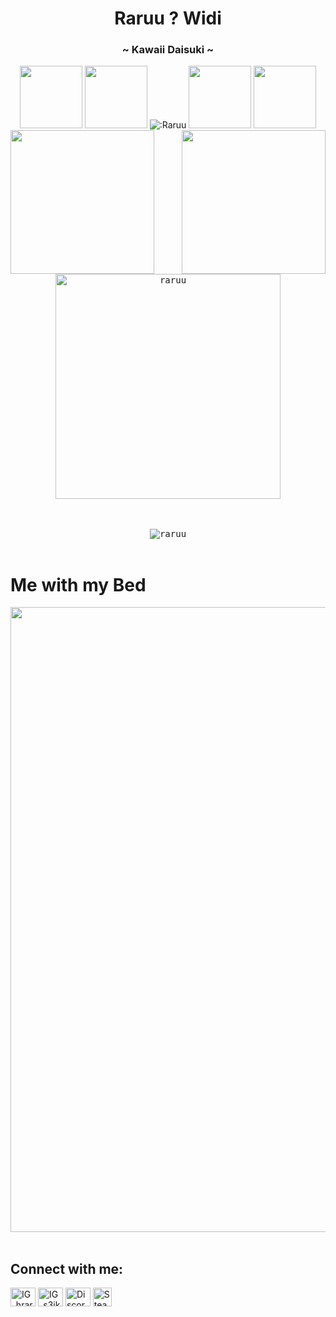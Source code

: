 <h1 align="center">Raruu ? Widi</h1>
<h3 align="center">~ Kawaii Daisuki ~</h3>


<div align="center">
  <img width="100" src="https://media.tenor.com/G3SyWVrEBQoAAAAd/bocchi-bocchi-the-rock.gif"/>
  <img width="100" src="https://media.tenor.com/G3SyWVrEBQoAAAAd/bocchi-bocchi-the-rock.gif"/>
  <img src="https://count.getloli.com/get/@:Raruu&theme=rule34" alt=":Raruu" /> 
  <img width="100" src="https://media.tenor.com/G3SyWVrEBQoAAAAd/bocchi-bocchi-the-rock.gif"/>
  <img width="100" src="https://media.tenor.com/G3SyWVrEBQoAAAAd/bocchi-bocchi-the-rock.gif"/>
</div> 

<div>
  <img align="left" width="230px"  src="https://media1.tenor.com/m/f-Yh6LYhrskAAAAC/blue-archive-cafe.gif"/>
  <img align="right" width="230px" src="https://media1.tenor.com/m/f-Yh6LYhrskAAAAC/blue-archive-cafe.gif" />
  <div align="center">
    <kbd align="center">
      <img align="center" width="360px" src="https://github-readme-stats-kagamiraruu-raruu.vercel.app/api?username=raruu&show_icons=true&theme=tokyonight&locale=en" alt="raruu" /> 
      <br/>    
      <br/>  
      <br/>  
      <br/>  
      <img align="center" src="https://github-readme-stats-kagamiraruu-raruu.vercel.app/api/top-langs?username=raruu&show_icons=true&theme=tokyonight&locale=en&layout=donut" alt="raruu" /> 
    </kbd>   
  </div>  
</div>

<br/>

# Me with my Bed
<div align="center">
  <img align="center" width="1000px" src="https://media1.tenor.com/m/R6Yxqc_izJ0AAAAd/majo-no-tabitabi-the-journey-of-elaina.gif"/>  
</div>


<br/>

## Connect with me:
<p align="left">
  <a href="https://instagram.com/hraruraruraru" target="blank"><img align="center" src="https://raw.githubusercontent.com/rahuldkjain/github-profile-readme-generator/master/src/images/icons/Social/instagram.svg" alt="IG_hraruraruraru" height="30" width="40" /></a>
  <a href="https://instagram.com/s3ik4tsu" target="blank"><img align="center" src="https://raw.githubusercontent.com/rahuldkjain/github-profile-readme-generator/master/src/images/icons/Social/instagram.svg" alt="IG_s3ik4tsu" height="30" width="40" /></a>
  <a href="https://discord.com/users/596541443917742080" target="blank"><img align="center" src="https://raw.githubusercontent.com/rahuldkjain/github-profile-readme-generator/master/src/images/icons/Social/discord.svg" alt="Discord" height="30" width="40" /></a>
  <a href="https://steamcommunity.com/profiles/76561199039870267/"><img align="center" src="https://upload.wikimedia.org/wikipedia/commons/thumb/8/83/Steam_icon_logo.svg/768px-Steam_icon_logo.svg.png" height="30" width="30" alt="Steam"/></a>
</p>





